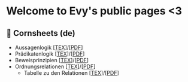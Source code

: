 # Welcome to Evy's public pages <3

## 🌽 Cornsheets (de)
+ Aussagenlogik \[[TEX](./cornsheets/de/aussagen/aussagen.tex)]/\[[PDF](./cornsheets/de/aussagen/aussagen.pdf)]
+ Prädikatenlogik \[[TEX](./cornsheets/de/praedikate/praedikate.tex)]/\[[PDF](./cornsheets/de/praedikate/praedikate.pdf)]
+ Beweisprinzipien \[[TEX](./cornsheets/de/beweise/beweis-prinzip.tex)]/\[[PDF](./cornsheets/de/beweise/beweis-prinzip.pdf)]
+ Ordnungsrelationen \[[TEX](./cornsheets/de/ordnungsrelationen/ordnungsrelationen.tex)]/\[[PDF](./cornsheets/de/ordnungsrelationen/ordnungsrelationen.pdf)]
    + Tabelle zu den Relationen \[[TEX](./cornsheets/de/ordnungsrelationen/ordnungsrelationen_tabelle.tex)]/\[[PDF](./cornsheets/de/ordnungsrelationen/ordnungsrelationen_tabelle.pdf)]